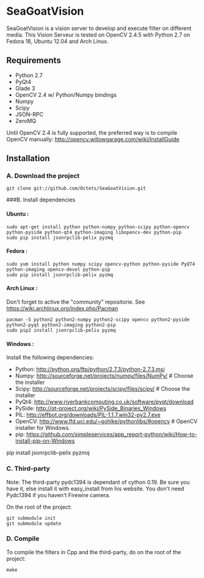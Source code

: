 SeaGoatVision
=============
SeaGoatVision is a vision server to develop and execute filter on different media.
This Vision Serveur is tested on OpenCV 2.4.5 with Python 2.7 on Fedora 18, Ubuntu 12.04 and Arch Linux.

Requirements
------------

 - Python 2.7
 - PyQt4
 - Glade 3
 - OpenCV 2.4 w/ Python/Numpy bindings
 - Numpy
 - Scipy
 - JSON-RPC
 - ZeroMQ

Until OpenCV 2.4 is fully supported, the preferred way is to compile OpenCV manually:
http://opencv.willowgarage.com/wiki/InstallGuide

Installation
------------
### A. Download the project
    git clone git://github.com/Octets/SeaGoatVision.git

###B. Install dependencies
#### Ubuntu :
    sudo apt-get install python python-numpy python-scipy python-opencv python-pyside python-qt4 python-imaging libopencv-dev python-pip
    sudo pip install jsonrpclib-pelix pyzmq

#### Fedora :
	sudo yum install python numpy scipy opencv-python python-pyside PyQT4 python-imaging opencv-devel python-pip
	sudo pip install jsonrpclib-pelix pyzmq

#### Arch Linux :
Don't forget to active the "community" repositorie. See https://wiki.archlinux.org/index.php/Pacman

	pacman -S python2 python2-numpy python2-scipy opencv python2-pyside python2-pyqt python2-imaging python2-pip
	sudo pip2 install jsonrpclib-pelix pyzmq

#### Windows :
Install the following dependencies:

 - Python:	http://python.org/ftp/python/2.7.3/python-2.7.3.msi
 - Numpy:	http://sourceforge.net/projects/numpy/files/NumPy/	# Choose the installer
 - Scipy:		http://sourceforge.net/projects/scipy/files/scipy/	# Choose the installer
 - PyQt4:	http://www.riverbankcomputing.co.uk/software/pyqt/download
 - PySide:	http://qt-project.org/wiki/PySide_Binaries_Windows
 - PIL:		http://effbot.org/downloads/PIL-1.1.7.win32-py2.7.exe
 - OpenCV:	http://www.lfd.uci.edu/~gohlke/pythonlibs/#opencv	# OpenCV installer for Windows.
 - pip:		https://github.com/simpleservices/app_report-python/wiki/How-to-install-pip-on-Windows

  pip install jsonrpclib-pelix pyzmq

### C. Third-party
Note: The third-party pydc1394 is dependant of cython 0.19. Be sure you have it, else install it with easy_install from his website. You don't need Pydc1394 if you haven't Firewire camera.

On the root of the project:

    git submodule init
    git submodule update

### D. Compile
To compile the filters in Cpp and the third-party, do on the root of the project:

    make

